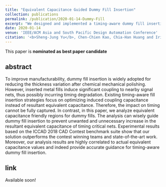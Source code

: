 ```yaml
---
title: "Equivalent Capacitance Guided Dummy Fill Insertion"
collection: publications
permalink: /publication/2020-01-14-Dummy-Fill
excerpt: "We designed and implemented a timing-aware dummy fill insertion Engine by estimation and mitigation of the equivalent capacitance caused by the dummy fills (<b>Best Paper Nominee</b>) <br/><img src='/images/Dummy_Fill_Layout.png'>"
date: 2020-01-14
venue: 'IEEE/ACM Asia and South Pacific Design Automation Conference'
citation: '<b>Sheng-Jung Yu</b>, Chen-Chien Kao, Chia-Han Huang and Iris Hui-Ju Jiang. &quot;Equivalent Capacitance Guided Dummy Fill Insertion,&quot; in <i> Proceedings of IEEE/ACM Asia and South Pacific Design Automation Conference</i>, 2020.'
---
```


This paper is **nominated as best paper candidate**

## abstract

To improve manufacturability, dummy fill insertion is widely adopted for reducing the thickness variation after chemical mechanical polishing.
However, inserted metal fills induce significant coupling to nearby signal nets, thus possibly incurring timing degradation.
Existing timing-aware fill insertion strategies focus on optimizing induced coupling capacitance instead of resultant equivalent capacitance.
Therefore, the impact on timing cannot be fully captured.
In contrast, in this paper, we analyze equivalent capacitance friendly regions for dummy fills.
The analysis can wisely guide dummy fill insertion to prevent unwanted and unnecessary increase in the resultant equivalent capacitance of timing critical nets. 
Experimental results based on the ICCAD 2018 CAD Contest benchmark suite show that our solution outperforms the contest winning teams and state-of-the-art work.
Moreover, our analysis results are highly correlated to actual equivalent capacitance values and indeed provide accurate guidance for timing-aware dummy fill insertion.

## link

Available soon!
